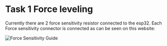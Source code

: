 # Task 1 Force leveling

Currently there are 2 force sensitivity resistor connected to the esp32.
Each Force sensitivity connector is connected as can be seen on this website:

![Force Sensitivity Guide](https://learn.adafruit.com/force-sensitive-resistor-fsr/using-an-fsr)